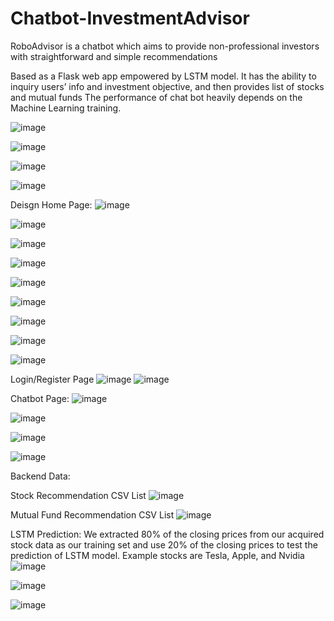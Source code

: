 # Chatbot-InvestmentAdvisor

RoboAdvisor is a chatbot which aims to provide non-professional investors with straightforward and simple recommendations

Based as a Flask web app empowered by  LSTM model. 
It has the ability to inquiry users’ info and investment objective, and then provides list of stocks and mutual funds
The performance of chat bot heavily depends on the Machine Learning training.

![image](https://user-images.githubusercontent.com/86066883/210107077-807e4740-6096-4bb5-b8a2-6b5d21b457ef.png)

![image](https://user-images.githubusercontent.com/86066883/210107099-3a0308ff-846f-43de-b180-1166170d6978.png)

![image](https://user-images.githubusercontent.com/86066883/210107113-411a4578-c537-4be5-912c-024cb3b4a4fc.png)

![image](https://user-images.githubusercontent.com/86066883/210107126-34931f45-56cc-4619-b523-2e46d60198fc.png)

Deisgn 
Home Page:
![image](https://user-images.githubusercontent.com/86066883/210107154-50b2c146-a696-49c1-8dde-10c3035eeb6c.png)

![image](https://user-images.githubusercontent.com/86066883/210107168-9706b47d-9279-4d9e-bfd3-0e8b09b4af92.png)

![image](https://user-images.githubusercontent.com/86066883/210107174-a93fa01a-39c5-4458-af3a-35819986b5c0.png)

![image](https://user-images.githubusercontent.com/86066883/210107188-e1281144-05d8-4e14-9ffd-01d6ba98d6b2.png)

![image](https://user-images.githubusercontent.com/86066883/210107233-0fd97195-3eea-47d5-8db9-234cc3cb64f3.png)

![image](https://user-images.githubusercontent.com/86066883/210107242-18040847-755a-4b76-b2dc-2b6888df98d3.png)

![image](https://user-images.githubusercontent.com/86066883/210107256-d2337ea7-11dc-4c93-848e-b0cbb58dffe3.png)

![image](https://user-images.githubusercontent.com/86066883/210107272-51f85406-80e1-4398-b7b8-48aafa369a42.png)

![image](https://user-images.githubusercontent.com/86066883/210107283-e907b636-cd6d-4c4d-b00b-327ac29c6173.png)

Login/Register Page
![image](https://user-images.githubusercontent.com/86066883/210107312-c386ce89-9604-49cf-8361-7f401d47473f.png)
![image](https://user-images.githubusercontent.com/86066883/210107320-d0140fe2-f64c-41b7-9d4c-0497295d9090.png)

Chatbot Page:
![image](https://user-images.githubusercontent.com/86066883/210107340-4d6666de-1b77-4b48-87ba-8c47e1f13f69.png)

![image](https://user-images.githubusercontent.com/86066883/210107320-d0140fe2-f64c-41b7-9d4c-0497295d9090.png)

![image](https://user-images.githubusercontent.com/86066883/210107351-0263b628-8282-49fe-9fe8-98d75f6d6dc3.png)

![image](https://user-images.githubusercontent.com/86066883/210107355-f6d9fbcc-1b58-4736-81f0-57bfa56ed13a.png)

Backend Data:

Stock Recommendation CSV List
![image](https://user-images.githubusercontent.com/86066883/210107390-c77e8bc7-548c-4423-8f1a-9942a87f6f0b.png)

Mutual Fund Recommendation CSV List
![image](https://user-images.githubusercontent.com/86066883/210107442-dcaa2394-f604-4787-9c2a-402e8016cae7.png)

LSTM Prediction:
We extracted 80% of the closing prices from our acquired stock data as our training set and use 20% of the closing prices to test the prediction of LSTM model. 
Example stocks are Tesla, Apple, and Nvidia
![image](https://user-images.githubusercontent.com/86066883/210107490-6aee8268-63a8-407e-9e51-229d441cc04b.png)

![image](https://user-images.githubusercontent.com/86066883/210107498-ded9fb83-6e20-47ac-ba61-bb4140f7e66c.png)

![image](https://user-images.githubusercontent.com/86066883/210107509-23edf9d4-3f3a-4840-ba12-879836ad03ed.png)


